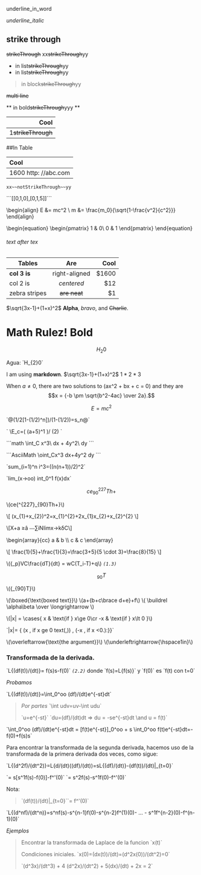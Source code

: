 underline_in_word

_underline_italic_

## strike through

  ~~strikeThrough~~
  xx~~strikeThrough~~yy

  -  in list~~strikeThrough~~yy
   -  in list~~strikeThrough~~yy

  >  in block~~strikeThrough~~yy
  
  ~~multi line~~

  **  in bold~~strikeThrough~~yyy **

  |  Cool |
  | ------:|
  | 1~~strikeThrough~~ |

  ##In Table

  |  Cool  |
  |:------ |
  | 1600 http: //abc.com |

```
xx~~notStrikeThrough~~yy
```

\`\`\`[[0,1,0],[0,1,5]]\`\`\`

\begin{align}
 E &= mc^2                              \\
 m &= \frac{m_0}{\sqrt{1-\frac{v^2}{c^2}}}
\end{align}

\begin{equation} \begin{pmatrix} 1 & 0\ 0 & 1 \end{pmatrix} \end{equation}

###### text after tex

| Tables        | Are           | Cool  |
| ------------- |:-------------:| -----:|
| **col 3 is**  | right-aligned | $1600 |
| col 2 is      | *centered*    |   $12 |
| zebra stripes | ~~are neat~~  |    $1 |

$\sqrt{3x-1}+(1+x)^2$
**Alpha**, _bravo_, and ~~Charlie~~.
# Math Rulez! **Bold**
$$H_{2}0$$

Agua: \`H_{2}0\`

I am using __markdown__.
$\sqrt{3x-1}+(1+x)^2$
$1 *2* 3$

When $a \ne 0$, there are two solutions to \(ax^2 + bx + c = 0\) and they are
$$x = {-b \pm \sqrt{b^2-4ac} \over 2a}.$$

$$E = mc^2$$

\`@(1/2[1-(1/2)^n])/(1-(1/2))=s_n@\`

\`
\E_c=( (a+5)^1 )/ (2)
\`

\`\`\`math
\int_C x^3\ dx + 4y^2\ dy
\`\`\`

\`\`\`AsciiMath
\oint_Cx^3 dx+4y^2 dy
\`\`\`

\`sum_(i=1)^n i^3=((n(n+1))/2)^2\`

\`lim_(x->oo) int_0^1 f(x)dx\`

$$ce{^{227}_{90}Th+}$$

\\(ce{^{227}_{90}Th+}\\)

\\[
(x_{1}+x_{2})^2=x_{1}^{2}+2x_{1}x_{2}+x_{2}^{2}
\\]

\\[X+a ≥â ⎯⎯∑iNlimx→kδC\\]

\\begin{array}{cc}
  a & b \\\\
  c & c
\\end{array}

\\[
\frac{1}{5}+\frac{1}{3}=\frac{3+5}{5 \cdot 3}=\frac{8}{15}
\\]

\\({_p}VC\frac{dT}{dt} = wC(T_i-T)+q\\) *`(1.3)`*

$${_{90}T}$$

\\({_{90}T}\\)

\\(\boxed{\text{boxed text}}\\)
\\(a+{b+c\brace d+e}+f\\)
\\( \buildrel \alpha\beta \over \longrightarrow \\)

\\(|x| = \cases{ x  & \text{if } x\ge 0\cr -x & \text{if } x\lt 0 }\\)

\`|x|= { (x , if x ge 0 text(,)) , (-x , if x <0.):}}\`

\\(\overleftarrow{\text{the argument}}\\)
\\(\underleftrightarrow{\hspace1in}\\)

### Transformada de la derivada.

\`L{(df(t))/(dt)}= f(s)s-f(0)\` *`(2.2)`*
donde \`f(s)=L{f(s)}\` y \`f(0)\` es \`f(t) con t=0\`

*Probamos*

\`L{(df(t))/(dt)}=\int_0^oo (df)/(dt)e^{-st}dt\`

> *Por partes* 
> \`\int udv=uv-\int udu\`
>
> \`u=e^{-st}\` \`du=(df)/(dt)dt => du = -se^{-st}dt \and  u = f(t)\`

\`\int_0^oo (df)/(dt)e^{-st}dt = [f(t)e^{-st}]_0^oo + s \int_0^oo f(t)e^{-st}dt=-f(0)+f(s)s\`

Para encontrar la transformada de la segunda derivada, hacemos uso de la transformada de la primera derivada dos veces, como sigue:

\`L{(d^2f)/(dt^2)}=L{d/(dt)((df)/(dt))=sL{(df)/(dt)}-(df(t))/(dt)|_{t=0}\`

\`= s[s^1f(s)-f(0)]-f^'(0)\`
\`= s^2f(s)-s^1f(0)-f^'(0)\`

Nota:
 >\`(df(t))/(dt)|_{t=0}\`\`= f^'(0)\`

\`L{(d^nf)/(dt^n)}=s^nf(s)-s^{n-1}f(0)-s^{n-2}f^(1)(0)- … - s^1f^{n-2}(0)-f^(n-1)(0)\`

*Ejemplos*
> Encontrar la transformada de Laplace de la funcion \`x(t)\`
>
> Condiciones iniciales.
> \`x(0)=(dx(t))/(dt)=(d^2x(0))/(dt^2)=0\`
>
> \`(d^3x)/(dt^3) + 4 (d^2x)/(dt^2) + 5(dx)/(dt) + 2x = 2\`
